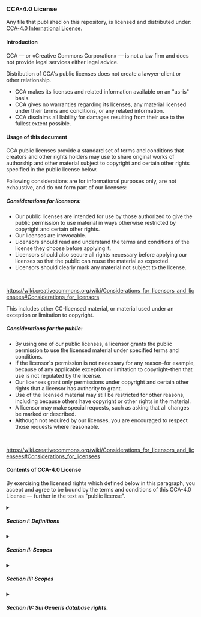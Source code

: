 <!-- Default version of CCA-4.0 in markdown with custom format -->

<h3>CCA-4.0 License</h3>

Any file that published on this repository, is licensed and distributed under: [CCA-4.0 International License](LICENSE).

[LICENSE]: https://creativecommons.org/licenses/by-sa/4.0/

<h4>Introduction</h4>

CCA — or «Creative Commons Corporation» — is not a law firm and does not provide legal services either legal advice.

Distribution of CCA's public licenses does not create a lawyer-client or other relationship. 

- CCA makes its licenses and related information available on an "as-is" basis. 
- CCA gives no warranties regarding its licenses, any material licensed under their terms and conditions, or any related information. 
- CCA disclaims all liability for damages resulting from their use to the fullest extent possible.

<h4>Usage of this document</h4>

CCA public licenses provide a standard set of terms and conditions that creators and other rights holders may use to share original works of authorship and other material subject to copyright and certain other rights specified in the public license below. 

Following considerations are for informational purposes only, are not exhaustive, and do not form part of our licenses:

<h5>Considerations for licensors:</h5>

- Our public licenses are intended for use by those authorized to give the public permission to use material in ways otherwise restricted by copyright and certain other rights.
- Our licenses are irrevocable.
- Licensors should read and understand the terms and conditions of the license they choose before applying it.
- Licensors should also secure all rights necessary before applying our licenses so that the public can reuse the material as expected.
- Licensors should clearly mark any material not subject to the license.

</br>

https://wiki.creativecommons.org/wiki/Considerations_for_licensors_and_licensees#Considerations_for_licensors

This includes other CC-licensed material, or material used under an exception or limitation to copyright.

<h5>Considerations for the public:</h5>

- By using one of our public licenses, a licensor grants the public permission to use the licensed material under specified terms and conditions.
- If the licensor's permission is not necessary for any reason–for example, because of any applicable exception or limitation to copyright–then that use is not regulated by the license.
- Our licenses grant only permissions under copyright and certain other rights that a licensor has authority to grant.
- Use of the licensed material may still be restricted for other reasons, including because others have copyright or other rights in the material.
- A licensor may make special requests, such as asking that all changes be marked or described. 
- Although not required by our licenses, you are encouraged to respect those requests where reasonable.

</br>

https://wiki.creativecommons.org/wiki/Considerations_for_licensors_and_licensees#Considerations_for_licensees

<h4>Contents of CCA-4.0 License</h4>

By exercising the licensed rights which defined below in this paragraph, you accept and agree to be bound by the terms and conditions of this CCA-4.0 License — further in the text as "public license".

<!-- Declaring definitions on CCA-4.0 license -->

<details>
    <summary><h5>Section I: Definitions</h5></summary>
<ol>
    <li>
    <strong>«Adapted material»</strong> — means material subject to copyright and similar rights that is derived from or based upon the licensed Material and in which the licensed material is translated, altered, arranged, transformed, or otherwise modified in a manner requiring permission under the copyright and similar rights held by the licensor. 
    </li>
    <!-- Breakthrough commentary for better view of source code of this HTML/MD document -->
    </br>
        <ol>
        <li>
        For purposes of this public license, where the licensed material is a musical work, performance, or sound recording, adapted material is always produced where the licensed material is synched in timed relation with a moving image.
        </li>
        </ol>
    <!-- Breakthrough commentary for better view of source code of this HTML/MD document -->
        </br>
    <li>
    <strong>«Adapter's license»</strong> — means the license you apply to your copyright and similar rights in your contributions to adapted material in accordance with the terms and conditions of this oublic license.
    </li>
    <li>
    <strong>«BY-SA compatible license»</strong> — means a license listed at given below website, approved by CCA as essentially the equivalent of this public license.
    </li>
    <li>
    <strong>«Copyright and similar rights»</strong> — means copyright and/or similar rights closely related to copyright including, without limitation, performance, broadcast, sound recording, and «Sui Generis Database Rights», without regard to how the rights are labeled or categorized. 
    </li>
    <!-- Breakthrough commentary for better view of source code of this HTML/MD document -->
    </br>
        <ol>
        <li>
        For purposes of this public License, the rights specified in "sct. 2(b)(1)-(2)" are not copyright and similar rights.
        </li>
        </ol>
        <!-- Breakthrough commentary for better view of source code of this HTML/MD document -->
        </br>
    <li>
    <strong>«Effective technological measures»</strong> — means those measures that, in the absence of proper authority, may not be circumvented under laws fulfilling obligations under «Article 11 of the WIPO Copyright Treaty adopted on December 20, 1996», and/or similar international agreements.
    </li>
    <li>
    <strong>«Exceptions and limitations»</strong> — means fair use, fair dealing, and/or any other exception or limitation to copyright and similar rights that applies to your use of the licensed material.
    </li>
    <li>
    <strong>«License elements»</strong> — means the license attributes listed in the name of a «Creative Commons Public License».
    </li>
    <!-- Breakthrough commentary for better view of source code of this HTML/MD document -->
    </br>
        <ol>
        <li>
        License elements of this public license are attribution and "ShareAlike".
        </li>
        </ol>
        <!-- Breakthrough commentary for better view of source code of this HTML/MD document -->
        </br>
    <li>
    <strong>«Licensed material»</strong> — means the artistic or literary work, database, or other material to which the licensor applied this public license.
    </li>
    <li>
    <strong>«Licensed Rights»</strong> — means the rights granted to you subject to the terms and conditions of this public license, which are limited to all copyright and similar rights that apply to your use of the licensed material and that the licensor has authority to license.
    </li>
    <li>
    <strong>«Licensor»</strong> — means the individual(s) or entity(ies) granting rights under this public license.
    </li>
    <li>
    <strong>«Share»</strong> — means to provide material to the public by any means or process that requires permission under the licensed rights, such as reproduction, public display, public performance, distribution, dissemination, communication, or importation, and to make material available to the public including in ways that members of the public may access the material from a place and at a time individually chosen by them.
    </li>
    <li>
    <strong>«Sui Generis database rights»</strong> — means rights other than copyright resulting from «Directive 96/9/EC of the European Parliament and of the Council of 11 March 1996» on the legal protection of databases, as amended and/or succeeded, as well as other essentially equivalent rights anywhere in the world.
    </li>
    <li>
    <strong>«You»</strong> — means the individual or entity exercising the licensed rights under this public license. 
    </li>
</ol>
</details>

<!-- Declaring the next section of public license: the scopes -->

<details>
    <summary><h5>Section II: Scopes</h5></summary>

a. <strong>License grants.</strong>
<ol>
    <li>
    <strong>Subject to the terms and conditions of this public license:</strong> the licensor hereby grants you a worldwide, royalty-free, non-sublicensable, non-exclusive, irrevocable license to exercise the licensed rights in the licensed material to:
        <ol>
        </br>
        <li>
        reproduce and share the licensed material, in whole or in part.
        </li>
        <li>
        produce, reproduce, and share adapted material.
        </li>
        </ol>
    </li>
    </br>
    <li>
    <strong>Exceptions and limitations:</strong> for the avoidance of doubt, where exceptions and limitations apply to your use, this public license does not apply, and you do not need to comply with its terms and conditions.
    </li>
    <li>
    <strong>Term:</strong> the term of this public license is specified in "sct. 6(a)".
    </li>
    <li>
    <strong>Media-formats and technical modifications allowed:</strong> the licensor authorizes you to exercise the licensed rights in all media and formats whether now known or hereafter created, and to make technical modifications necessary to do so.
        <ol>
        </br>
        <li>
        Licensor waives and/or agrees not to assert any right or authority to forbid you from making technical modifications necessary to exercise the licensed rights, including technical modifications necessary to circumvent effective technological measures.
        </li>
        <li>
        For purposes of this public license, simply making modifications authorized by this "sct. 2(a)(4)" never produces adapted material.
        </li>
        </ol>
    </li>
    </br>
    <li>
    <strong>Downstream recipients:</strong>
        <ol>
        </br>
        <li>
        <strong>Offer from the licensor:</strong> – licensed material: every recipient of the licensed material automatically receives an offer from the licensor to exercise the licensed rights under the terms and conditions of this public license.
        </li>
        <li>
        <strong>Additional offer from the licensor:</strong> adapted material: every recipient of adapted material from you automatically receives an offer from the licensor to exercise the licensed rights in the adapted material under the conditions of the adapter’s license you apply.
        </li>
        <li>
        <strong>No downstream restrictions:</strong> you may not offer or impose any additional or different terms or conditions on, or apply any effective technological measures to, the licensed material if doing so restricts exercise of the licensed rights by any recipient of the licensed material.
        </li>
        </ol>
    </li>
    </br>
    <li>
    <strong>No endorsement:</strong> nothing in this public license constitutes or may be construed as permission to assert or imply that you are, or that your use of the licensed material is, connected with, or sponsored, endorsed, or granted official status by, the licensor or others designated to receive attribution as provided in "sct. 3(a)(1)(A)(i)".
    </li>
</ol>
</br>

b. <strong>Other rights.</strong>
</br>
<ol>
    <li>
    Moral rights, such as the right of integrity, are not licensed under this public license, nor are publicity, privacy, and/or other similiar personality rights: however, to the extent possible, the licensor waives and/or agrees not to assert any such rights held by the licensor to the limited extent necessary to allow you to exercise the licensed rights, but not otherwise.
    </li>
    <li>
    Patent and trademark rights are not licensed under this public license.
    </li>
    <li>
    To the extent possible, the licensor waives any right to collect royalties from you for the exercise of the licensed rights, whether directly or through a collecting society under any voluntary or waivable statutory or compulsory licensing scheme.
    </li>
    <li>
    In all other cases the licensor expressly reserves any right to collect such royalties.
    </li>
</ol>
</details>

<!-- Declaring the next section of public license: the scopes -->

<details>
    <summary><h5>Section III: Scopes</h5></summary>

Your exercise of the licensed rights is expressly made subject to the following conditions.

a. <strong>Attribution.</strong>
</br>
<ol>
    <li>
    If you share the licensed material, including in modified form, you must:
        <ol>
        </br>
        <li>
        retain the following if it is supplied by the licensor with the licensed material.
        </li>
        </br>
            <ol>
            <li>
            identification of the creator(s) of the licensed material and any others designated to receive attribution, in any reasonable manner requested by the licensor, including by pseudonym if designated.
            </li>
            <li>
            a copyright notice.
            </li>
            <li>
            a notice that refers to this public license.
            </li>
            <li>
            a notice that refers to the disclaimer of warranties.
            </li>
            <li>
            a URI or hyperlink to the licensed material to the extent reasonably practicable.
            </li>
        </ol>
        </br>
        <li>
        indicate if you modified the licensed material and retain an indication of any previous modifications.
        </li>
        <li>
        indicate the licensed material is licensed under this public license, and include the text of, or the URI or hyperlink to, this public license.
        </li>
    </ol>
    </br>
    <li>
    You may satisfy the conditions in "sct. 3(a)(1)" in any reasonable manner based on the medium, means, and context in which you share the licensed material.
    <ol>
        </br>
        <li>
        For example, it may be reasonable to satisfy the conditions by providing a URI or hyperlink to a resource that includes the required information.
        </li>
    </ol>
    </br> 
    </li>
    <li>
    If requested by the licensor, you must remove any of the information required by "sct. 3(a)(1)(A)" to the extent reasonably practicable.
    </li>
</ol>

b. <strong>"ShareAlike".</strong>
</br>
</br>
In addition to the conditions in "sct. 3(a)", if you share adapted material you produce, the following conditions also apply.
</br>
<ol>
    <li>
    Adapter’s license you apply must be a CCA license with the same license elements, this version or later, or a BY-SA Compatible License.
    </li>
    <li>
    You must include the text of, or the URI or hyperlink to, the adapter's license you apply.
    </li>
    </br>
    <ol>
        <li>
        You may satisfy this condition in any reasonable manner based on the medium, means, and context in which you share adapted material.
        </li>
    </ol>
    </br>
    <li>
    You may not offer or impose any additional or different terms or conditions on, or apply any effective technological measures to, adapted material that restrict exercise of the rights granted under the adapter's license you apply.
    </li>
</ol>
</details>

<details>
    <summary><h5>Section IV: Sui Generis database rights.</h5></summary>

Where the licensed rights include «Sui Generis database rights» that apply to your use of the licensed material:
</br>
<ol>
    <li>
    for the avoidance of doubt, "sct. 2(a)(1)" grants you the right to extract, reuse, reproduce, and share all or a substantial portion of the contents of the database.
    </li>
    <li>
    if you include all or a substantial portion of the database contents in a database in which you have «Sui Generis database rights», then the database in which you have «Sui Generis database rights», but not its individual contents, is adapted material, including for purposes of "sct. 3(b)".
    </li>
    <li>
    you must comply with the conditions in "sct. 3(a)" if you share all or a substantial portion of the contents of the database.
    </li>
</ol>
</br>

For the avoidance of doubt, this "sct. 4" supplements and does not replace your obligations under this public license where the licensed rights include other copyright and similar rights.

<details>
    <summary><h5>Section V: Disclaimer of warranties and limitation of liability.</h5></summary>

<ol>
    <li>
    Unless otherwise separately undertaken by the licensor, to the extent possible, the licensor offers the licensed material as-is and as-available, and makes no representations or warranties of any kind concerning the licensed material, whether express, implied, statutory, or other.
    </br>
    <ol>
        <li>
        This includes, without limitation, warranties of title, merchantability, fitness for a particular purpose, non-infringement, absence of latent or other defects, accuracy, or the presence or absence of errors, whether or not known or discoverable, where, disclaimers of warranties are not allowed in full or in part, this disclaimer may not apply to you.
        </li>
    </ol>
    </br>
    <li>
    To the extent possible, in no event will the licensor be liable to you on any legal theory, including, without limitation, negligence, or otherwise for any direct, special, indirect, incidental, consequential, punitive, exemplary, or other losses, costs, expenses, or damages arising out of this public license or use of the licensed material, even if the licensor has been advised of the possibility of such losses, costs, expenses, or damages, where, a limitation of liability is not allowed in full or in part, this limitation may not apply to you.
    </li>
    <li>
    The disclaimer of warranties and limitation of liability provided above shall be interpreted in a manner that, to the extent possible, most closely approximates an absolute disclaimer and waiver of all liability.
    </li>
</ol>
